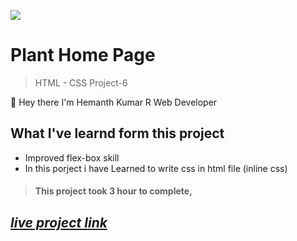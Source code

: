 ![](https://img.shields.io/badge/Live%20Project%206-Plant%20Home%20Page-brightgreen)

# Plant Home Page

> HTML - CSS Project-6

🙌 Hey there I'm Hemanth Kumar R Web Developer

## What I've learnd form this project

- Improved flex-box skill
- In this porject i have Learned to write css in html file (inline css)

> #### This project took 3 hour to complete,

## _[live project link](https://cheery-dango-a23078.netlify.app "HTML-CSS_Project-6")_

